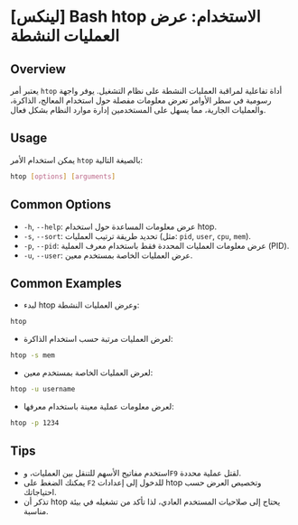 # [لينكس] Bash htop الاستخدام: عرض العمليات النشطة

## Overview
يعتبر أمر `htop` أداة تفاعلية لمراقبة العمليات النشطة على نظام التشغيل. يوفر واجهة رسومية في سطر الأوامر تعرض معلومات مفصلة حول استخدام المعالج، الذاكرة، والعمليات الجارية، مما يسهل على المستخدمين إدارة موارد النظام بشكل فعال.

## Usage
يمكن استخدام الأمر `htop` بالصيغة التالية:

```bash
htop [options] [arguments]
```

## Common Options
- `-h`, `--help`: عرض معلومات المساعدة حول استخدام htop.
- `-s`, `--sort`: تحديد طريقة ترتيب العمليات (مثل: `pid`, `user`, `cpu`, `mem`).
- `-p`, `--pid`: عرض معلومات العمليات المحددة فقط باستخدام معرف العملية (PID).
- `-u`, `--user`: عرض العمليات الخاصة بمستخدم معين.

## Common Examples
- لبدء htop وعرض العمليات النشطة:
```bash
htop
```

- لعرض العمليات مرتبة حسب استخدام الذاكرة:
```bash
htop -s mem
```

- لعرض العمليات الخاصة بمستخدم معين:
```bash
htop -u username
```

- لعرض معلومات عملية معينة باستخدام معرفها:
```bash
htop -p 1234
```

## Tips
- استخدم مفاتيح الأسهم للتنقل بين العمليات، و`F9` لقتل عملية محددة.
- يمكنك الضغط على `F2` للدخول إلى إعدادات htop وتخصيص العرض حسب احتياجاتك.
- تذكر أن htop يحتاج إلى صلاحيات المستخدم العادي، لذا تأكد من تشغيله في بيئة مناسبة.